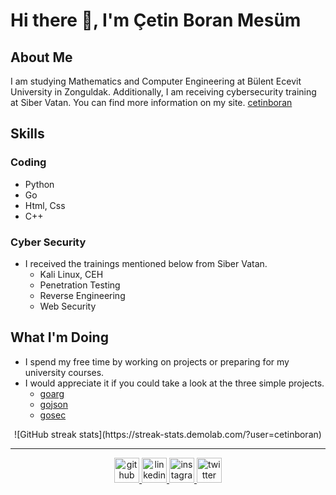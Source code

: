 # Hi there 👋, I'm Çetin Boran Mesüm

## About Me
I am studying Mathematics and Computer Engineering at Bülent Ecevit University in Zonguldak. Additionally, I am receiving cybersecurity training at Siber Vatan. You can find more information on my site. [cetinboran](https://cetinboran.github.io)

## Skills
### Coding
  + Python
  + Go
  + Html, Css
  + C++
### Cyber Security
+ I received the trainings mentioned below from Siber Vatan.
  + Kali Linux, CEH
  + Penetration Testing
  + Reverse Engineering
  + Web Security

## What I'm Doing
+ I spend my free time by working on projects or preparing for my university courses.
+ I would appreciate it if you could take a look at the three simple projects.
    + [goarg](https://github.com/cetinboran/goarg)
    + [gojson](https://github.com/cetinboran/gojson)
    + [gosec](https://github.com/cetinboran/GoSec)


<div style="text-align:center;">
    ![GitHub streak stats](https://streak-stats.demolab.com/?user=cetinboran)
</div>


 ---
 

<p align="center">
  <a href="https://github.com/cetinboran">
    <img src="https://cdn.jsdelivr.net/npm/simple-icons@3.0.1/icons/github.svg" alt="github" height="40">
  </a>
  <a href="https://www.linkedin.com/in/cetinboran-mesum/">
    <img src="https://cdn.jsdelivr.net/npm/simple-icons@3.0.1/icons/linkedin.svg" alt="linkedin" height="40">
  </a>
  <a href="https://www.instagram.com/2023an_m/">
    <img src="https://cdn.jsdelivr.net/npm/simple-icons@3.0.1/icons/instagram.svg" alt="instagram" height="40">
  </a>
  <a href="https://twitter.com/2023anM">
    <img src="https://cdn.jsdelivr.net/npm/simple-icons@3.0.1/icons/twitter.svg" alt="twitter" height="40">
  </a>
</p>




